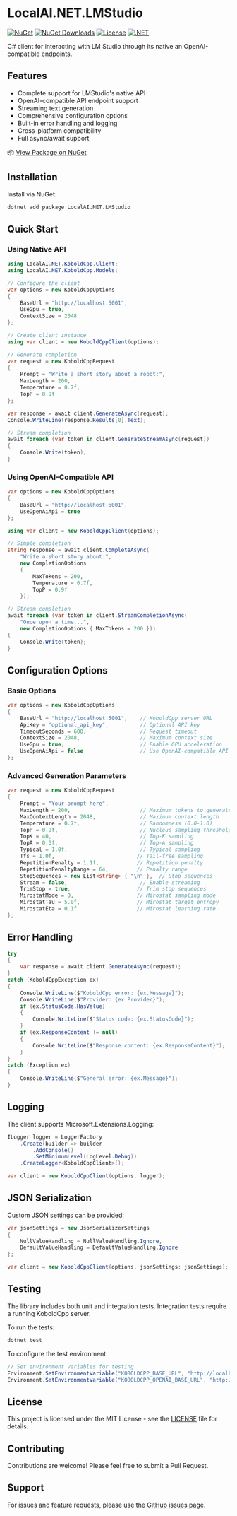 # LocalAI.NET.LMStudio
[![NuGet](https://img.shields.io/nuget/v/LocalAI.NET.LMStudio.svg)](https://www.nuget.org/packages/LocalAI.NET.LMStudio)
[![NuGet Downloads](https://img.shields.io/nuget/dt/LocalAI.NET.LMStudio.svg)](https://www.nuget.org/packages/LocalAI.NET.LMStudio)
[![License](https://img.shields.io/github/license/SpongeEngine/LocalAI.NET.LMStudio)](LICENSE)
[![.NET](https://img.shields.io/badge/.NET-6.0%20%7C%207.0%20%7C%208.0%2B-512BD4)](https://dotnet.microsoft.com/download)

C# client for interacting with LM Studio through its native an OpenAI-compatible endpoints.

## Features
- Complete support for LMStudio's native API
- OpenAI-compatible API endpoint support
- Streaming text generation
- Comprehensive configuration options
- Built-in error handling and logging
- Cross-platform compatibility
- Full async/await support

📦 [View Package on NuGet](https://www.nuget.org/packages/LocalAI.NET.LMStudio)

## Installation
Install via NuGet:
```bash
dotnet add package LocalAI.NET.LMStudio
```

## Quick Start

### Using Native API
```csharp
using LocalAI.NET.KoboldCpp.Client;
using LocalAI.NET.KoboldCpp.Models;

// Configure the client
var options = new KoboldCppOptions
{
    BaseUrl = "http://localhost:5001",
    UseGpu = true,
    ContextSize = 2048
};

// Create client instance
using var client = new KoboldCppClient(options);

// Generate completion
var request = new KoboldCppRequest
{
    Prompt = "Write a short story about a robot:",
    MaxLength = 200,
    Temperature = 0.7f,
    TopP = 0.9f
};

var response = await client.GenerateAsync(request);
Console.WriteLine(response.Results[0].Text);

// Stream completion
await foreach (var token in client.GenerateStreamAsync(request))
{
    Console.Write(token);
}
```

### Using OpenAI-Compatible API
```csharp
var options = new KoboldCppOptions
{
    BaseUrl = "http://localhost:5001",
    UseOpenAiApi = true
};

using var client = new KoboldCppClient(options);

// Simple completion
string response = await client.CompleteAsync(
    "Write a short story about:",
    new CompletionOptions
    {
        MaxTokens = 200,
        Temperature = 0.7f,
        TopP = 0.9f
    });

// Stream completion
await foreach (var token in client.StreamCompletionAsync(
    "Once upon a time...",
    new CompletionOptions { MaxTokens = 200 }))
{
    Console.Write(token);
}
```

## Configuration Options

### Basic Options
```csharp
var options = new KoboldCppOptions
{
    BaseUrl = "http://localhost:5001",    // KoboldCpp server URL
    ApiKey = "optional_api_key",          // Optional API key
    TimeoutSeconds = 600,                 // Request timeout
    ContextSize = 2048,                   // Maximum context size
    UseGpu = true,                        // Enable GPU acceleration
    UseOpenAiApi = false                  // Use OpenAI-compatible API
};
```

### Advanced Generation Parameters
```csharp
var request = new KoboldCppRequest
{
    Prompt = "Your prompt here",
    MaxLength = 200,                      // Maximum tokens to generate
    MaxContextLength = 2048,              // Maximum context length
    Temperature = 0.7f,                   // Randomness (0.0-1.0)
    TopP = 0.9f,                          // Nucleus sampling threshold
    TopK = 40,                            // Top-K sampling
    TopA = 0.0f,                          // Top-A sampling
    Typical = 1.0f,                       // Typical sampling
    Tfs = 1.0f,                          // Tail-free sampling
    RepetitionPenalty = 1.1f,            // Repetition penalty
    RepetitionPenaltyRange = 64,         // Penalty range
    StopSequences = new List<string> { "\n" },  // Stop sequences
    Stream = false,                       // Enable streaming
    TrimStop = true,                     // Trim stop sequences
    MirostatMode = 0,                    // Mirostat sampling mode
    MirostatTau = 5.0f,                  // Mirostat target entropy
    MirostatEta = 0.1f                   // Mirostat learning rate
};
```

## Error Handling
```csharp
try
{
    var response = await client.GenerateAsync(request);
}
catch (KoboldCppException ex)
{
    Console.WriteLine($"KoboldCpp error: {ex.Message}");
    Console.WriteLine($"Provider: {ex.Provider}");
    if (ex.StatusCode.HasValue)
    {
        Console.WriteLine($"Status code: {ex.StatusCode}");
    }
    if (ex.ResponseContent != null)
    {
        Console.WriteLine($"Response content: {ex.ResponseContent}");
    }
}
catch (Exception ex)
{
    Console.WriteLine($"General error: {ex.Message}");
}
```

## Logging
The client supports Microsoft.Extensions.Logging:

```csharp
ILogger logger = LoggerFactory
    .Create(builder => builder
        .AddConsole()
        .SetMinimumLevel(LogLevel.Debug))
    .CreateLogger<KoboldCppClient>();

var client = new KoboldCppClient(options, logger);
```

## JSON Serialization
Custom JSON settings can be provided:

```csharp
var jsonSettings = new JsonSerializerSettings
{
    NullValueHandling = NullValueHandling.Ignore,
    DefaultValueHandling = DefaultValueHandling.Ignore
};

var client = new KoboldCppClient(options, jsonSettings: jsonSettings);
```

## Testing
The library includes both unit and integration tests. Integration tests require a running KoboldCpp server.

To run the tests:
```bash
dotnet test
```

To configure the test environment:
```csharp
// Set environment variables for testing
Environment.SetEnvironmentVariable("KOBOLDCPP_BASE_URL", "http://localhost:5001");
Environment.SetEnvironmentVariable("KOBOLDCPP_OPENAI_BASE_URL", "http://localhost:5001/v1");
```

## License
This project is licensed under the MIT License - see the [LICENSE](LICENSE) file for details.

## Contributing
Contributions are welcome! Please feel free to submit a Pull Request.

## Support
For issues and feature requests, please use the [GitHub issues page](https://github.com/SpongeEngine/LocalAI.NET.KoboldCpp/issues).

